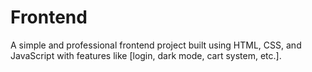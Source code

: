 # Frontend
A simple and professional frontend project built using HTML, CSS, and JavaScript with features like [login, dark mode, cart system, etc.].
